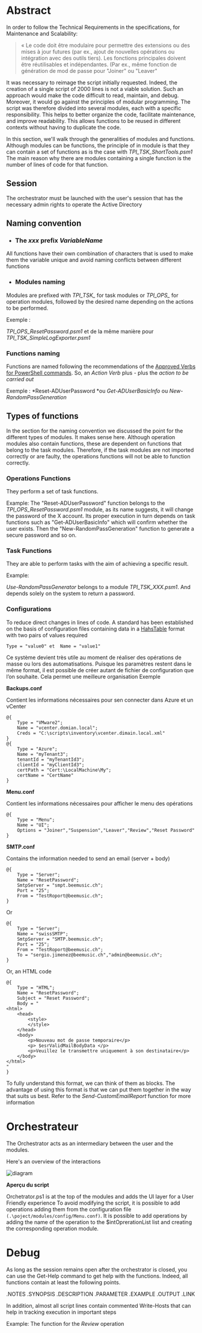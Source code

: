 # Abstract 

In order to follow the Technical Requirements in the specifications, for Maintenance and Scalability:
> « Le code doit être modulaire pour permettre des extensions ou des mises à jour futures (par ex., ajout de nouvelles opérations ou intégration avec des outils tiers). Les fonctions principales doivent être réutilisables et indépendantes. (Par ex., même fonction de génération de mod de passe pour "Joiner" ou "Leaver" 

It was necessary to reimage the script initially requested. Indeed, the creation of a single script of 2000 lines is not a viable solution. Such an approach would make the code difficult to read, maintain, and debug. Moreover, it would go against the principles of modular programming. The script was therefore divided into several modules, each with a specific responsibility. This helps to better organize the code, facilitate maintenance, and improve readability. This allows functions to be reused in different contexts without having to duplicate the code. 

In this section, we'll walk through the generalities of modules and functions. Although modules can be functions, the principle of in module is that they can contain a set of functions as is the case with *TPI_TSK_ShortTools.psm1* The main reason why there are modules containing a single function is the number of lines of code for that function.

## Session 

The orchestrator must be launched with the user's session that has the necessary admin rights to operate the Active Directory 

## Naming convention

- ### The *xxx* prefix *VariableName* 

All functions have their own combination of characters that is used to make them the variable unique and avoid naming conflicts between different functions
- ###  Modules naming

Modules are prefixed with *TPI_TSK_* for task modules or *TPI_OPS_* for operation modules, followed by the desired name depending on the actions to be performed.

Exemple : 

*TPI_OPS_ResetPassword.psm1* et de la même manière pour *TPI_TSK_SimpleLogExporter.psm1*

### Functions naming

Functions are named following the recommendations of the [Approved Verbs for PowerShell commands](https://learn.microsoft.com/en-us/powershell/scripting/developer/cmdlet/approved-verbs-for-windows-powershell-commands?view=powershell-7.5). So, an *Action Verb* plus *-* plus the *action to be carried out*

Exemple : 
*Reset-ADUserPassword *ou *Get-ADUserBasicInfo* ou *New-RandomPassGeneration*

## Types of functions

In the section for the naming convention we discussed the point for the different types of modules. It makes sense here. Although operation modules also contain functions, these are dependent on functions that belong to the task modules. Therefore, if the task modules are not imported correctly or are faulty, the operations functions will not be able to function correctly. 

### Operations Functions

They perform a set of task functions.

Example: The "Reset-ADUserPassword" function belongs to the *TPI_OPS_ResetPassword.psm1* module, as its name suggests, it will change the password of the X account. Its proper execution in turn depends on task functions such as "Get-ADUserBasicInfo" which will confirm whether the user exists. Then the "New-RandomPassGeneration" function to generate a secure password and so on.

### Task Functions
They are able to perform tasks with the aim of achieving a specific result.

Example:

*Use-RandomPassGenerator* belongs to a module *TPI_TSK_XXX.psm1*. And depends solely on the system to return a password.

### Configurations 

To reduce direct changes in lines of code. A standard has been established on the basis of configuration files containing data in a [HahsTable](https://learn.microsoft.com/en-us/powershell/module/microsoft.powershell.core/about/about_hash_tables?view=powershell-7.5) format with two pairs of values required 

`
    Type = "value0"	et 	Name = "value1" 
`

Ce système devient très utile au moment de réaliser des opérations de masse ou lors des automatisations. Puisque les paramètres restent dans le même format, il est possible de créer autant de fichier de configuration que l’on souhaite. Cela permet une meilleure organisation 
Exemple
 
**Backups.conf** 

Contient les informations nécessaires pour sen connecter dans Azure et un vCenter 

```
@{
    Type = "VMware2";
    Name = "vcenter.domian.local";
    Creds = "C:\scripts\inventory\vcenter.dimain.local.xml" 
}
@{ 
    Type = "Azure";
    Name = "myTenant3";
    tenantId = "myTenantId3";
    clientId = "myClientId3";
    certPath = "Cert:\LocalMachine\My";
    certName = "CertName"
}
```
**Menu.conf** 

Contient les informations nécessaires pour afficher le menu des opérations

```
@{  
    Type = "Menu";
    Name = "UI";
    Options = "Joiner","Suspension","Leaver","Review","Reset Password"
}
```

**SMTP.conf** 

Contains the information needed to send an email (server + body)

```
@{  
    Type = "Server";
    Name = "ResetPassword";
    SmtpServer = "smpt.beemusic.ch";
    Port = "25";
    From = "TestRoport@beemusic.ch";
} 
```
Or 
```
@{  
    Type = "Server";
    Name = "swissSMTP";
    SmtpServer = "SMTP.beemusic.ch";
    Port = "25";
    From = "TestRoport@beemusic.ch";
    To = "sergio.jimenez@beemusic.ch","admin@beemusic.ch";
}
```
Or, an HTML code
```
@{
    Type = "HTML";
    Name = "ResetPassword";
    Subject = "Reset Password";
    Body = "
<html>
    <head>
        <style>
        </style>
    </head>
    <body>
        <p>Nouveau mot de passe temporaire</p>
        <p> $esrValidMailBodyData </p>
        <p>Veuillez le transmettre uniquement à son destinataire</p>
    </body>
</html>
"
}
```

To fully understand this format, we can think of them as blocks. The advantage of using this format is that we can put them together in the way that suits us best. Refer to the *Send-CustomEmailReport* function for more information 


# Orchestrateur 

The Orchestrator acts as an intermediary between the user and the modules.

 Here's an overview of the interactions


![diagram](/documentation/pics/diagram.png)

**Aperçu du script**

Orchetrator.ps1 is at the top of the modules and adds the UI layer for a User Friendly experience To avoid modifying the script, it is possible to add operations adding them from the configuration file `(.\poject/modules/config/Menu.conf)`. It is possible to add operations by adding the name of the operation to the $intOprerationList list and creating the corresponding operation module.



# Debug 

As long as the session remains open after the orchestrator is closed, you can use the Get-Help command to get help with the functions. Indeed, all functions contain at least the following points.

.NOTES
.SYNOPSIS
.DESCRIPTION
.PARAMETER
.EXAMPLE
.OUTPUT
.LINK 

In addition, almost all script lines contain commented Write-Hosts that can help in tracking execution in important steps

Example: The function for the *Review* operation